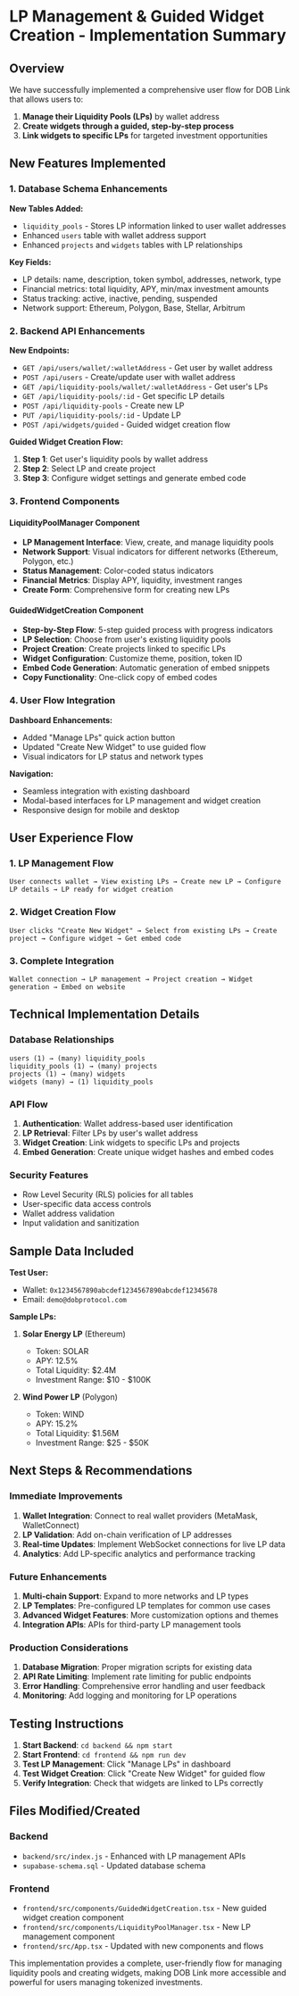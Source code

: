 # LP Management & Guided Widget Creation - Implementation Summary

## Overview

We have successfully implemented a comprehensive user flow for DOB Link that allows users to:

1. **Manage their Liquidity Pools (LPs)** by wallet address
2. **Create widgets through a guided, step-by-step process**
3. **Link widgets to specific LPs** for targeted investment opportunities

## New Features Implemented

### 1. Database Schema Enhancements

**New Tables Added:**

- `liquidity_pools` - Stores LP information linked to user wallet addresses
- Enhanced `users` table with wallet address support
- Enhanced `projects` and `widgets` tables with LP relationships

**Key Fields:**

- LP details: name, description, token symbol, addresses, network, type
- Financial metrics: total liquidity, APY, min/max investment amounts
- Status tracking: active, inactive, pending, suspended
- Network support: Ethereum, Polygon, Base, Stellar, Arbitrum

### 2. Backend API Enhancements

**New Endpoints:**

- `GET /api/users/wallet/:walletAddress` - Get user by wallet address
- `POST /api/users` - Create/update user with wallet address
- `GET /api/liquidity-pools/wallet/:walletAddress` - Get user's LPs
- `GET /api/liquidity-pools/:id` - Get specific LP details
- `POST /api/liquidity-pools` - Create new LP
- `PUT /api/liquidity-pools/:id` - Update LP
- `POST /api/widgets/guided` - Guided widget creation flow

**Guided Widget Creation Flow:**

1. **Step 1**: Get user's liquidity pools by wallet address
2. **Step 2**: Select LP and create project
3. **Step 3**: Configure widget settings and generate embed code

### 3. Frontend Components

#### LiquidityPoolManager Component

- **LP Management Interface**: View, create, and manage liquidity pools
- **Network Support**: Visual indicators for different networks (Ethereum, Polygon, etc.)
- **Status Management**: Color-coded status indicators
- **Financial Metrics**: Display APY, liquidity, investment ranges
- **Create Form**: Comprehensive form for creating new LPs

#### GuidedWidgetCreation Component

- **Step-by-Step Flow**: 5-step guided process with progress indicators
- **LP Selection**: Choose from user's existing liquidity pools
- **Project Creation**: Create projects linked to specific LPs
- **Widget Configuration**: Customize theme, position, token ID
- **Embed Code Generation**: Automatic generation of embed snippets
- **Copy Functionality**: One-click copy of embed codes

### 4. User Flow Integration

**Dashboard Enhancements:**

- Added "Manage LPs" quick action button
- Updated "Create New Widget" to use guided flow
- Visual indicators for LP status and network types

**Navigation:**

- Seamless integration with existing dashboard
- Modal-based interfaces for LP management and widget creation
- Responsive design for mobile and desktop

## User Experience Flow

### 1. LP Management Flow

```
User connects wallet → View existing LPs → Create new LP → Configure LP details → LP ready for widget creation
```

### 2. Widget Creation Flow

```
User clicks "Create New Widget" → Select from existing LPs → Create project → Configure widget → Get embed code
```

### 3. Complete Integration

```
Wallet connection → LP management → Project creation → Widget generation → Embed on website
```

## Technical Implementation Details

### Database Relationships

```
users (1) → (many) liquidity_pools
liquidity_pools (1) → (many) projects
projects (1) → (many) widgets
widgets (many) → (1) liquidity_pools
```

### API Flow

1. **Authentication**: Wallet address-based user identification
2. **LP Retrieval**: Filter LPs by user's wallet address
3. **Widget Creation**: Link widgets to specific LPs and projects
4. **Embed Generation**: Create unique widget hashes and embed codes

### Security Features

- Row Level Security (RLS) policies for all tables
- User-specific data access controls
- Wallet address validation
- Input validation and sanitization

## Sample Data Included

**Test User:**

- Wallet: `0x1234567890abcdef1234567890abcdef12345678`
- Email: `demo@dobprotocol.com`

**Sample LPs:**

1. **Solar Energy LP** (Ethereum)

   - Token: SOLAR
   - APY: 12.5%
   - Total Liquidity: $2.4M
   - Investment Range: $10 - $100K

2. **Wind Power LP** (Polygon)
   - Token: WIND
   - APY: 15.2%
   - Total Liquidity: $1.56M
   - Investment Range: $25 - $50K

## Next Steps & Recommendations

### Immediate Improvements

1. **Wallet Integration**: Connect to real wallet providers (MetaMask, WalletConnect)
2. **LP Validation**: Add on-chain verification of LP addresses
3. **Real-time Updates**: Implement WebSocket connections for live LP data
4. **Analytics**: Add LP-specific analytics and performance tracking

### Future Enhancements

1. **Multi-chain Support**: Expand to more networks and LP types
2. **LP Templates**: Pre-configured LP templates for common use cases
3. **Advanced Widget Features**: More customization options and themes
4. **Integration APIs**: APIs for third-party LP management tools

### Production Considerations

1. **Database Migration**: Proper migration scripts for existing data
2. **API Rate Limiting**: Implement rate limiting for public endpoints
3. **Error Handling**: Comprehensive error handling and user feedback
4. **Monitoring**: Add logging and monitoring for LP operations

## Testing Instructions

1. **Start Backend**: `cd backend && npm start`
2. **Start Frontend**: `cd frontend && npm run dev`
3. **Test LP Management**: Click "Manage LPs" in dashboard
4. **Test Widget Creation**: Click "Create New Widget" for guided flow
5. **Verify Integration**: Check that widgets are linked to LPs correctly

## Files Modified/Created

### Backend

- `backend/src/index.js` - Enhanced with LP management APIs
- `supabase-schema.sql` - Updated database schema

### Frontend

- `frontend/src/components/GuidedWidgetCreation.tsx` - New guided widget creation component
- `frontend/src/components/LiquidityPoolManager.tsx` - New LP management component
- `frontend/src/App.tsx` - Updated with new components and flows

This implementation provides a complete, user-friendly flow for managing liquidity pools and creating widgets, making DOB Link more accessible and powerful for users managing tokenized investments.
